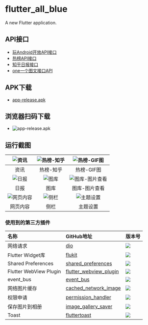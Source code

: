 # flutter_all_blue

A new Flutter application.


## API接口

- [玩Android开放API接口](https://www.wanandroid.com/blog/show/2)
- [热榜API接口](https://github.com/tophubs/TopList)
- [知乎日报接口](https://github.com/izzyleung/ZhihuDailyPurify/wiki/%E7%9F%A5%E4%B9%8E%E6%97%A5%E6%8A%A5-API-%E5%88%86%E6%9E%90)
- [one一个图文接口API](https://github.com/zuijiaoluo/ONE-API/blob/master/picture/pictureDetail.md)

## APK下载
- [app-release.apk](https://github.com/joudev/flutter-all-blue/raw/master/apk/app-release.apk)
## 浏览器扫码下载
- ![app-release.apk](https://github.com/joudev/flutter-all-blue/blob/master/screenshots/qrcode.png)

## 运行截图

| ![资讯](https://github.com/joudev/flutter-all-blue/blob/master/screenshots/Snipaste_2019-09-16_00-47-19.png) | ![热榜-知乎](https://github.com/joudev/flutter-all-blue/blob/master/screenshots/Snipaste_2019-09-16_00-47-26.png) | ![热榜-GIF图](https://github.com/joudev/flutter-all-blue/blob/master/screenshots/Snipaste_2019-09-16_00-47-57.png) |
| :----------------------------------------------------------: | :----------------------------------------------------------: | :----------------------------------------------------------: |
|                             资讯                             |                          热榜-知乎                           |                          热榜-GIF图                          |
| ![日报](https://github.com/joudev/flutter-all-blue/blob/master/screenshots/Snipaste_2019-09-16_00-48-00.png) | ![图库](https://github.com/joudev/flutter-all-blue/blob/master/screenshots/Snipaste_2019-09-16_00-48-04.png) | ![图库-图片查看](https://github.com/joudev/flutter-all-blue/blob/master/screenshots/Snipaste_2019-09-26_17-09-10.png) |
|                             日报                             |                             图库                             |                        图库-图片查看                         |
| ![网页内容](https://github.com/joudev/flutter-all-blue/blob/master/screenshots/Snipaste_2019-09-16_00-49-45.png) | ![侧栏](https://github.com/joudev/flutter-all-blue/blob/master/screenshots/Snipaste_2019-09-16_00-50-40.png) | ![主题设置](https://github.com/joudev/flutter-all-blue/blob/master/screenshots/Snipaste_2019-09-16_00-50-43.png) |
|                           网页内容                           |                             侧栏                             |                           主题设置                           |



### 使用到的第三方插件


| 名称                   | GitHub地址                                                   | 版本号                                                       |
| :--------------------- | :----------------------------------------------------------- | :----------------------------------------------------------- |
| 网络请求               | [dio](https://pub.dartlang.org/packages/dio)                 | ![](https://img.shields.io/pub/v/dio.svg)                    |
| Flutter Widget库       | [flukit](https://github.com/flutterchina/flukit)             | ![](https://img.shields.io/pub/v/flukit.svg)                 |
| Shared Preferences     | [shared_preferences](https://github.com/flutter/plugins/tree/master/packages/shared_preferences) | ![](https://img.shields.io/pub/v/shared_preferences.svg)     |
| Flutter WebView Plugin | [flutter_webview_plugin](https://github.com/fluttercommunity/flutter_webview_plugin) | ![](https://img.shields.io/pub/v/flutter_webview_plugin.svg) |
| event_bus              | [event_bus](https://github.com/marcojakob/dart-event-bus)    | ![](https://img.shields.io/pub/v/event_bus.svg)              |
| 网络图片缓存           | [cached_network_image](https://github.com/renefloor/flutter_cached_network_image) | ![](https://img.shields.io/pub/v/cached_network_image.svg)   |
| 权限申请               | [permission_handler](https://pub.dev/packages/permission_handler) | ![](https://img.shields.io/pub/v/permission_handler.svg)     |
| 保存图片到相册         | [image_gallery_saver](https://github.com/hui-z/image_gallery_saver) | ![](https://img.shields.io/pub/v/image_gallery_saver.svg)    |
| Toast                  | [fluttertoast](https://pub.dev/packages/fluttertoast)        | ![](https://img.shields.io/pub/v/fluttertoast.svg)           |

